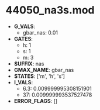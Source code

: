 # 44050_na3s.mod

- **G_VALS**:
  - gbar_nas: 0.01
- **GATES**:
  - h: 1
  - s: 1
  - m: 3
- **SUFFIX**: nas
- **GMAX_NAME**: gbar_nas
- **STATES**: ['m', 'h', 's']
- **I_VALS**:
  - 6.3: 0.009999995308151901
  - 37: 0.009999993537527478
- **ERROR_FLAGS**: []
